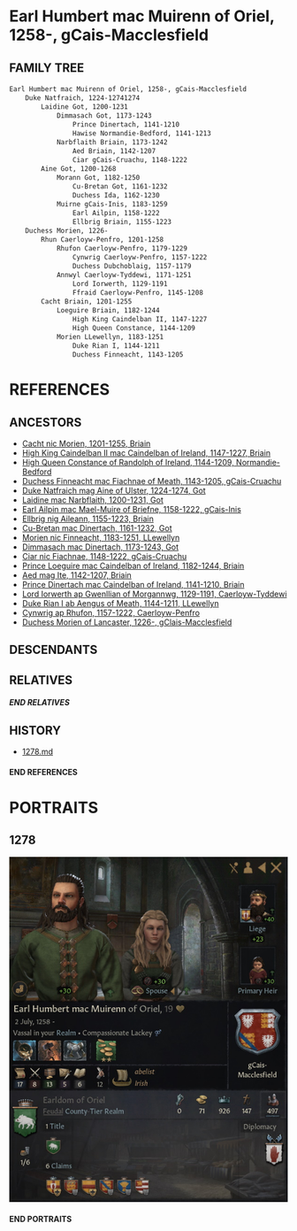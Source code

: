 # Earl Humbert mac Muirenn of Oriel, 1258-, gCais-Macclesfield

## FAMILY TREE
```
Earl Humbert mac Muirenn of Oriel, 1258-, gCais-Macclesfield
    Duke Natfraich, 1224-12741274
        Laidine Got, 1200-1231
            Dimmasach Got, 1173-1243
                Prince Dinertach, 1141-1210
                Hawise Normandie-Bedford, 1141-1213
            Narbflaith Briain, 1173-1242
                Aed Briain, 1142-1207
                Ciar gCais-Cruachu, 1148-1222
        Aine Got, 1200-1268
            Morann Got, 1182-1250
                Cu-Bretan Got, 1161-1232
                Duchess Ida, 1162-1230
            Muirne gCais-Inis, 1183-1259
                Earl Ailpin, 1158-1222
                Ellbrig Briain, 1155-1223
    Duchess Morien, 1226-
        Rhun Caerloyw-Penfro, 1201-1258
            Rhufon Caerloyw-Penfro, 1179-1229
                Cynwrig Caerloyw-Penfro, 1157-1222
                Duchess Dubchoblaig, 1157-1179
            Annwyl Caerloyw-Tyddewi, 1171-1251
                Lord Iorwerth, 1129-1191
                Ffraid Caerloyw-Penfro, 1145-1208
        Cacht Briain, 1201-1255
            Loeguire Briain, 1182-1244
                High King Caindelban II, 1147-1227
                High Queen Constance, 1144-1209
            Morien LLewellyn, 1183-1251
                Duke Rian I, 1144-1211
                Duchess Finneacht, 1143-1205
```

# REFERENCES

## ANCESTORS
* [Cacht nic Morien, 1201-1255, Briain](cacht_nic_morien_1201.md)
* [High King Caindelban II mac Caindelban of Ireland, 1147-1227, Briain](caindelban_ii_mac_caindelban_1147.md)
* [High Queen Constance of Randolph of Ireland, 1144-1209, Normandie-Bedford](constance_randolph_1144.md)
* [Duchess Finneacht mac Fiachnae of Meath, 1143-1205, gCais-Cruachu](finneacht_mac_fiachnae_1143.md)
* [Duke Natfraich mag Aine of Ulster, 1224-1274, Got](natfraich_mag_aine_1224.md)
* [Laidine mac Narbflaith, 1200-1231, Got](laidine_mac_narbflaith_1200.md)
* [Earl Ailpin mac Mael-Muire of Briefne, 1158-1222, gCais-Inis](ailpin_mac_mael-muire_1158.md)
* [Ellbrig nig Aileann, 1155-1223, Briain](ellbrig_nig_aileann_1155.md)
* [Cu-Bretan mac Dinertach, 1161-1232, Got](cu-bretan_mac_dinertach_1161.md)
* [Morien nic Finneacht, 1183-1251, LLewellyn](morien_nic_finneacht_1183.md)
* [Dimmasach mac Dinertach, 1173-1243, Got](dimmasach_mac_dinertach_1173.md)
* [Ciar nic Fiachnae, 1148-1222, gCais-Cruachu](ciar_nic_fiachnae_1148.md)
* [Prince Loeguire mac Caindelban of Ireland, 1182-1244, Briain](loeguire_mac_caindelban_1182.md)
* [Aed mag Ite, 1142-1207, Briain](aed_mag_ite_1142.md)
* [Prince Dinertach mac Caindelban of Ireland, 1141-1210, Briain](dinertach_mac_caindelban_1141.md)
* [Lord Iorwerth ap Gwenllian of Morgannwg, 1129-1191, Caerloyw-Tyddewi](iorwerth_ap_gwenllian_1129.md)
* [Duke Rian I ab Aengus of Meath, 1144-1211, LLewellyn](rian_i_ab_aengus_1144.md)
* [Cynwrig ap Rhufon, 1157-1222, Caerloyw-Penfro](cynwrig_ap_rhufon_1157.md)
* [Duchess Morien of Lancaster, 1226-, gClais-Macclesfield](morien_1226.md)

## DESCENDANTS

## RELATIVES

##### END RELATIVES 
## HISTORY
* [1278.md](../h/1278.md)

#### END REFERENCES

# PORTRAITS

## 1278
![1278](humbert_mac_muirenn_1258/1278.jpg)

#### END PORTRAITS

